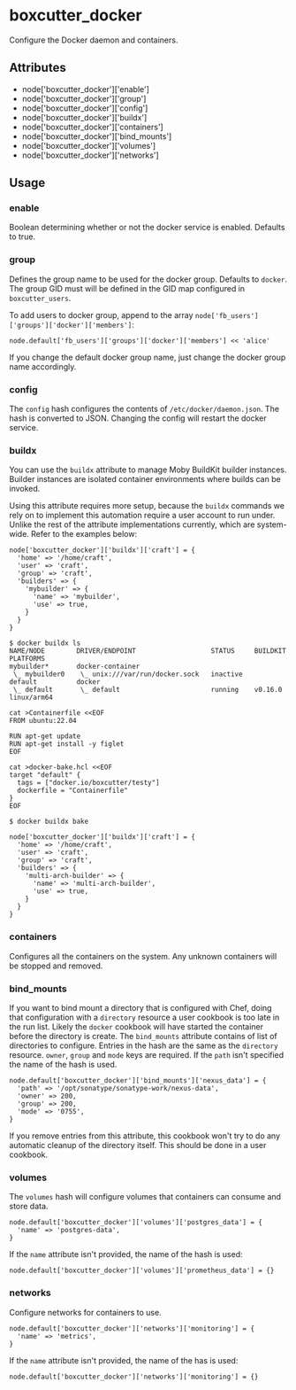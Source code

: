 # boxcutter_docker

Configure the Docker daemon and containers.

## Attributes

- node['boxcutter_docker']['enable']
- node['boxcutter_docker']['group']
- node['boxcutter_docker']['config']
- node['boxcutter_docker']['buildx']
- node['boxcutter_docker']['containers']
- node['boxcutter_docker']['bind_mounts']
- node['boxcutter_docker']['volumes']
- node['boxcutter_docker']['networks']

## Usage

### enable

Boolean determining whether or not the docker service is enabled. Defaults to
true.

### group

Defines the group name to be used for the docker group. Defaults to `docker`.
The group GID must will be defined in the GID map configured in `boxcutter_users`.

To add users to docker group, append to the array
`node['fb_users']['groups']['docker']['members']`:

````aiignore
node.default['fb_users']['groups']['docker']['members'] << 'alice'
````

If you change the default docker group name, just change the docker group name
accordingly.

### config

The `config` hash configures the contents of `/etc/docker/daemon.json`. The
hash is converted to JSON. Changing the config will restart the docker service.

### buildx

You can use the `buildx` attribute to manage Moby BuildKit builder instances.
Builder instances are isolated container environments where builds can be
invoked.

Using this attribute requires more setup, because the `buildx` commands we
rely on to implement this automation require a user account to run under.
Unlike the rest of the attribute implementations currently, which are system-wide.
Refer to the examples below:

```
node['boxcutter_docker']['buildx']['craft'] = {
  'home' => '/home/craft',
  'user' => 'craft',
  'group' => 'craft',
  'builders' => {
    'mybuilder' => {
      'name' => 'mybuilder',
      'use' => true,
    }
  }
}
```

```
$ docker buildx ls
NAME/NODE        DRIVER/ENDPOINT                   STATUS     BUILDKIT   PLATFORMS
mybuilder*       docker-container
 \_ mybuilder0    \_ unix:///var/run/docker.sock   inactive
default          docker
 \_ default       \_ default                       running    v0.16.0    linux/arm64
```

```
cat >Containerfile <<EOF
FROM ubuntu:22.04

RUN apt-get update
RUN apt-get install -y figlet
EOF

cat >docker-bake.hcl <<EOF
target "default" {
  tags = ["docker.io/boxcutter/testy"]
  dockerfile = "Containerfile"
}
EOF

$ docker buildx bake
```

```
node['boxcutter_docker']['buildx']['craft'] = {
  'home' => '/home/craft',
  'user' => 'craft',
  'group' => 'craft',
  'builders' => {
    'multi-arch-builder' => {
      'name' => 'multi-arch-builder',
      'use' => true,
    }
  }
}
```

### containers

Configures all the containers on the system. Any unknown containers will be
stopped and removed.

### bind_mounts

If you want to bind mount a directory that is configured with Chef, doing that
configuration with a `directory` resource a user cookbook is too late in the
run list. Likely the `docker` cookbook will have started the container before
the directory is create. The `bind_mounts` attribute contains of list of
directories to configure. Entries in the hash are the same as the `directory`
resource. `owner`, `group` and `mode` keys are required. If the `path` isn't
specified the name of the hash is used.

```aiignore
node.default['boxcutter_docker']['bind_mounts']['nexus_data'] = {
  'path' => '/opt/sonatype/sonatype-work/nexus-data',
  'owner' => 200,
  'group' => 200,
  'mode' => '0755',
}
```

If you remove entries from this attribute, this cookbook won't try to do any
automatic cleanup of the directory itself. This should be done in a user
cookbook.

### volumes

The `volumes` hash will configure volumes that containers can consume and
store data.

```
node.default['boxcutter_docker']['volumes']['postgres_data'] = {
  'name' => 'postgres-data',
}
```

If the `name` attribute isn't provided, the name of the hash is used:

```
node.default['boxcutter_docker']['volumes']['prometheus_data'] = {}
```

### networks

Configure networks for containers to use.

```
node.default['boxcutter_docker']['networks']['monitoring'] = {
  'name' => 'metrics',
}
```

If the `name` attribute isn't provided, the name of the has is used:

```
node.default['boxcutter_docker']['networks']['monitoring'] = {}
```
